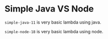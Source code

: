 # Simple Java VS Node

`simple-java-11` is very basic lambda using java.

`simple-node-18` is very basic lambda using node.